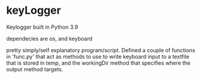 # keyLogger
Keylogger built in Python 3.9

dependecies are os, and keyboard

pretty simply/self explanatory program/script. Defined a couple of functions in 'func.py' that act as methods to use
to write keyboard input to a textfile that is stored in temp, and the workingDir method that specifies where the output
method targets.
